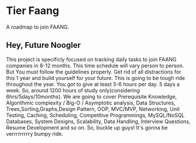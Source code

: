 # Tier Faang

A roadmap to join FAANG.

## Hey, Future Noogler

This project is specificly focused on tracking daily tasks to join FAANG companies in 8-12 months. This time schedule will vary person to person. But You must follow the guidelines properly. Get rid of all distractions for this 1 year and build yourself for your future. This is going to be tough ride throughout the year. You got to give at least 5-6 hours per day. 5 days a week. So, around 1200 hours of study only(considering 6hrs/5days/10months). We are going to cover Prerequisite Knowledge, Algorithmic complexity / Big-O / Asymptotic analysis, Data Structures, Trees,Sorting,Graphs,Design Pattern, OOP, MVC/MVP, Networking, Unit Testing, Caching, Scheduling, Competitive Programmings, MySQL/NoSQL Databases, System Designs, Scalability, Data Handling, Interview Questions, Resume Development and so on. So, buckle up guys! It's gonna be verrrrrrrrry bumpy ride.